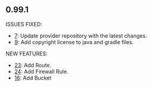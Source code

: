 ## 0.99.1

ISSUES FIXED:

* [7](https://github.com/perfectsense/gyro-google-provider/issues/7): Update provider repository with the latest changes.
* [9](https://github.com/perfectsense/gyro-google-provider/issues/9): Add copyright license to java and gradle files.

NEW FEATURES:

* [23](https://github.com/perfectsense/gyro-google-provider/issues/23): Add Route.
* [24](https://github.com/perfectsense/gyro-google-provider/issues/24): Add Firewall Rule.
* [16](https://github.com/perfectsense/gyro-google-provider/issues/16): Add Bucket
